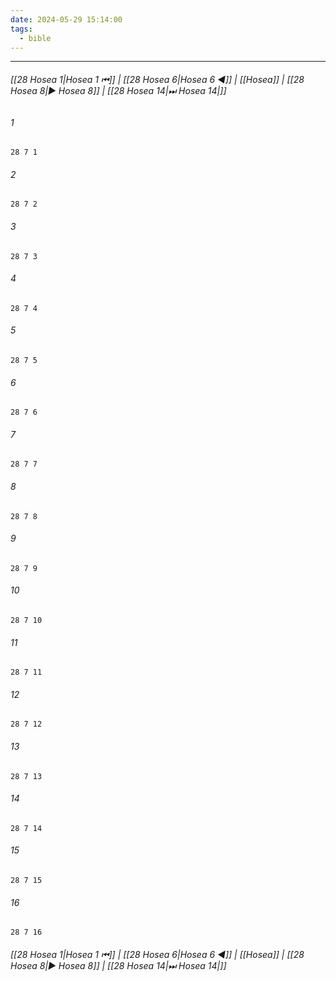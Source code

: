 ```yaml
---
date: 2024-05-29 15:14:00
tags:
  - bible
---
```

___

###### [[28 Hosea 1|Hosea 1 ⏮]] | [[28 Hosea 6|Hosea 6 ◀]] | [[Hosea]] | [[28 Hosea 8|▶ Hosea 8]] | [[28 Hosea 14|⏭ Hosea 14|]]

###### 1
``` verse
28 7 1 
```
###### 2
``` verse
28 7 2 
```
###### 3
``` verse
28 7 3 
```
###### 4
``` verse
28 7 4 
```
###### 5
``` verse
28 7 5 
```
###### 6
``` verse
28 7 6 
```
###### 7
``` verse
28 7 7 
```
###### 8
``` verse
28 7 8 
```
###### 9
``` verse
28 7 9 
```
###### 10
``` verse
28 7 10 
```
###### 11
``` verse
28 7 11 
```
###### 12
``` verse
28 7 12 
```
###### 13
``` verse
28 7 13 
```
###### 14
``` verse
28 7 14 
```
###### 15
``` verse
28 7 15 
```
###### 16
``` verse
28 7 16 
```

###### [[28 Hosea 1|Hosea 1 ⏮]] | [[28 Hosea 6|Hosea 6 ◀]] | [[Hosea]] | [[28 Hosea 8|▶ Hosea 8]] | [[28 Hosea 14|⏭ Hosea 14|]]


